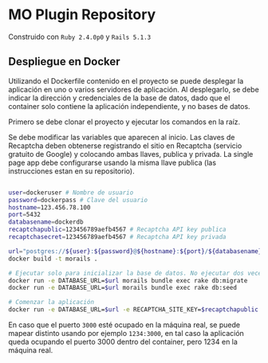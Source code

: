 # MO Plugin Repository

Construido con `Ruby 2.4.0p0` y `Rails 5.1.3`


## Despliegue en Docker

Utilizando el Dockerfile contenido en el proyecto se puede desplegar la aplicación en uno o varios servidores de aplicación. Al desplegarlo, se debe indicar la dirección y credenciales de la base de datos, dado que el container solo contiene la aplicación independiente, y no bases de datos.

Primero se debe clonar el proyecto y ejecutar los comandos en la raíz.

Se debe modificar las variables que aparecen al inicio. Las claves de Recaptcha deben obtenerse registrando el sitio en Recaptcha (servicio gratuito de Google) y colocando ambas llaves, publica y privada. La single page app debe configurarse usando la misma llave publica (las instrucciones estan en su repositorio).

```bash

user=dockeruser # Nombre de usuario
password=dockerpass # Clave del usuario
hostname=123.456.78.100
port=5432
databasename=dockerdb
recaptchapublic=123456789aefb4567 # Recaptcha API key publica
recaptchasecret=123456789aefb4567 # Recaptcha API key privada

url="postgres://${user}:${password}@${hostname}:${port}/${databasename}"
docker build -t morails .

# Ejecutar solo para inicializar la base de datos. No ejecutar dos veces
docker run -e DATABASE_URL=$url morails bundle exec rake db:migrate
docker run -e DATABASE_URL=$url morails bundle exec rake db:seed

# Comenzar la aplicación
docker run -e DATABASE_URL=$url -e RECAPTCHA_SITE_KEY=$recaptchapublic -e RECAPTCHA_SECRET_KEY=$recaptchasecret -p 3000:3000 -d morails
```


En caso que el puerto `3000` esté ocupado en la máquina real, se puede mapear distinto usando por ejemplo `1234:3000`, en tal caso la aplicación queda ocupando el puerto 3000 dentro del container, pero 1234 en la máquina real.
